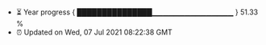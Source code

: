 - ⏳ Year progress { ███████████████▁▁▁▁▁▁▁▁▁▁▁▁▁▁▁ } 51.33 %
- ⏰ Updated on Wed, 07 Jul 2021 08:22:38 GMT

